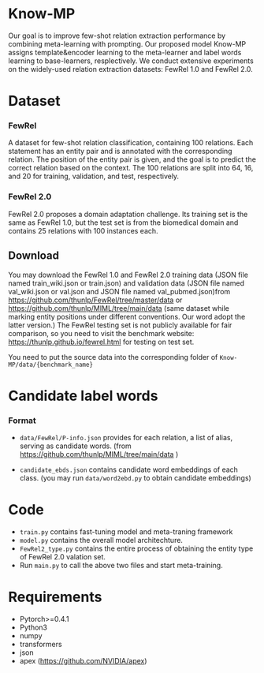 # Know-MP
Our goal is to improve few-shot relation extraction performance by combining meta-learning with prompting. Our proposed model Know-MP assigns template&encoder learning to the meta-learner and label words learning to base-learners, resplectively. We conduct extensive experiments on the widely-used relation extraction datasets: FewRel 1.0 and FewRel 2.0.

# Dataset
### FewRel 
A dataset for few-shot relation classification, containing 100 relations. Each statement has an entity pair and is annotated with the corresponding relation. The position of the entity pair is given, and the goal is to predict the correct relation based on the context. The 100 relations are split into 64, 16, and 20 for training, validation, and test, respectively. 
### FewRel 2.0
FewRel 2.0 proposes a domain adaptation challenge. Its training set is the same as FewRel 1.0, but the test set is from the biomedical domain and contains 25 relations with 100 instances each.

## Download 
You may download the FewRel 1.0 and FewRel 2.0 training data (JSON file named train_wiki.json or train.json) and validation data (JSON file named val_wiki.json or val.json and JSON file named val_pubmed.json)from https://github.com/thunlp/FewRel/tree/master/data or https://github.com/thunlp/MIML/tree/main/data (same dataset while marking entity positions under different conventions. Our word adopt the latter version.) The FewRel testing set is not publicly available for fair comparison, so you need to visit the benchmark website: https://thunlp.github.io/fewrel.html for testing on test set.

You need to put the source data into the corresponding folder of `Know-MP/data/{benchmark_name}`


# Candidate label words

### Format
+ `data/FewRel/P-info.json` provides for each relation, a list of alias, serving as candidate words. (from https://github.com/thunlp/MIML/tree/main/data )

+ `candidate_ebds.json` contains candidate word embeddings of each class. (you may run `data/word2ebd.py` to obtain candidate embeddings)


# Code
+ `train.py` contains fast-tuning model and meta-traning framework
+ `model.py` contains the overall model architechture.
+ `FewRel2_type.py` contains the entire process of obtaining the entity type of FewRel 2.0 valation set.
+ Run `main.py` to call the above two files and start meta-training. 

# Requirements
+ Pytorch>=0.4.1
+ Python3
+ numpy
+ transformers
+ json
+ apex (https://github.com/NVIDIA/apex)
